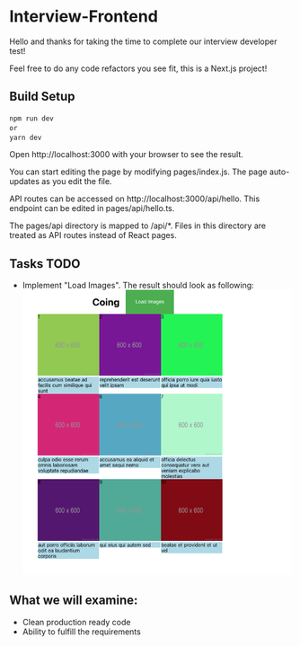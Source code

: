 # Interview-Frontend
Hello and thanks for taking the time to complete our interview developer test!

Feel free to do any code refactors you see fit, this is a Next.js project! 

## Build Setup

```bash
npm run dev
or
yarn dev
```

Open http://localhost:3000 with your browser to see the result.

You can start editing the page by modifying pages/index.js. The page auto-updates as you edit the file.

API routes can be accessed on http://localhost:3000/api/hello. This endpoint can be edited in pages/api/hello.ts.

The pages/api directory is mapped to /api/*. Files in this directory are treated as API routes instead of React pages.

## Tasks TODO
* Implement "Load Images". The result should look as following:
  ![demo](./static/demo.png)

## What we will examine:
* Clean production ready code
* Ability to fulfill the requirements
